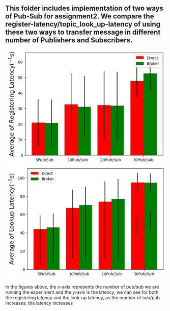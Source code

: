 ## This folder includes implementation of two ways of Pub-Sub for assignment2. We compare the register-latency/topic_look_up-latency of using these two ways to transfer message in different number of Publishers and Subscribers.


![](./register_latency1.png)
![](./lookup_latency1.png)

In the figures above, the x-axis represents the number of pub/sub we are running the experiment and the y-axis is the latency, we can see for both the registering latency and the look-up latency, as the number of sub/pub increases, the latency increases


